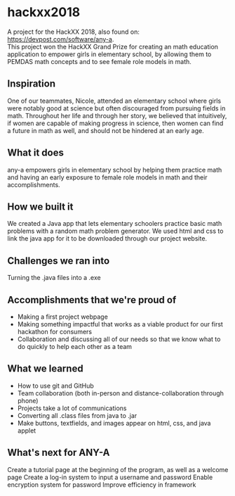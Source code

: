 # hackxx2018
A project for the HackXX 2018, also found on: https://devpost.com/software/any-a.
<br>
This project won the HackXX Grand Prize for creating an math education application to empower girls in elementary school, by allowing them to PEMDAS math concepts and to see female role models in math.

## Inspiration
One of our teammates, Nicole, attended an elementary school where girls were notably good at science but often discouraged from pursuing fields in math. Throughout her life and through her story, we believed that intuitively, if women are capable of making progress in science, then women can find a future in math as well, and should not be hindered at an early age.

## What it does
any-a empowers girls in elementary school by helping them practice math and having an early exposure to female role models in math and their accomplishments.

## How we built it
We created a Java app that lets elementary schoolers practice basic math problems with a random math problem generator. We used html and css to link the java app for it to be downloaded through our project website.

## Challenges we ran into
Turning the .java files into a .exe

## Accomplishments that we're proud of
- Making a first project webpage
- Making something impactful that works as a viable product for our first hackathon for consumers
- Collaboration and discussing all of our needs so that we know what to do quickly to help each other as a team

## What we learned
- How to use git and GitHub
- Team collaboration (both in-person and distance-collaboration through phone)
- Projects take a lot of communications
- Converting all .class files from java to .jar
- Make buttons, textfields, and images appear on html, css, and java applet

## What's next for ANY-A
Create a tutorial page at the beginning of the program, as well as a welcome page
Create a log-in system to input a username and password
Enable encryption system for password
Improve efficiency in framework
